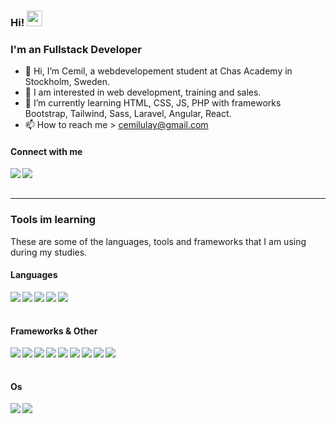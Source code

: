 ### Hi! <img src="https://media.giphy.com/media/hvRJCLFzcasrR4ia7z/giphy.gif" width="25px">

<h3>I'm an Fullstack Developer</h3>

- 👋 Hi, I’m Cemil, a webdevelopement student at Chas Academy in Stockholm, Sweden.
- 👀 I am interested in web development, training and sales.
- 🌱 I’m currently learning HTML, CSS, JS, PHP with frameworks Bootstrap, Tailwind, Sass, Laravel, Angular, React.
- 📫 How to reach me > cemilulay@gmail.com

#### Connect with me

<a href="https://www.linkedin.com/in/cemilulay"><img align="left" src="https://img.shields.io/badge/LinkedIn-0A66C2?&style=for-the-badge&logo=LinkedIn&logoColor=white" /></a>
<a href="mailto:cemilulay@gmail.com"><img align="left" src="https://img.shields.io/badge/Email-EA4335?&style=for-the-badge&logo=Gmail&logoColor=white" /></a>

<br/><br/>

---

### Tools im learning

<p>These are some of the languages, tools and frameworks that I am using during my studies.</p>

<h4>Languages</h4>
<p>
  <img align="left" src="https://img.shields.io/badge/Html-1c1c1c?&style=flat-square&logo=Html5" />
  <img align="left" src="https://img.shields.io/badge/Css-1c1c1c?&style=flat-square&logo=Css3" />
  <img align="left" src="https://img.shields.io/badge/JavaScript-1c1c1c?&style=flat-square&logo=JavaScript" />
  <img align="left" src="https://img.shields.io/badge/TypeScript-1c1c1c?&style=flat-square&logo=TypeScript" />
  <img align="left" src="https://img.shields.io/badge/PHP-1c1c1c?&style=flat-square&logo=PHP" />
</p>
  
<br/><br/>

<h4>Frameworks & Other</h4>
<p>
  <img align="left" src="https://img.shields.io/badge/Tailwindcss-1c1c1c?&style=flat-square&logo=Tailwindcss" />
  <img align="left" src="https://img.shields.io/badge/Bootstrap-1c1c1c?&style=flat-square&logo=Bootstrap" />
  <img align="left" src="https://img.shields.io/badge/Sass-1c1c1c?&style=flat-square&logo=sass" />
  <img align="left" src="https://img.shields.io/badge/React-1c1c1c?&style=flat-square&logo=React" />
  <img align="left" src="https://img.shields.io/badge/Angular-1c1c1c?&style=flat-square&logo=Angular" />
  <img align="left" src="https://img.shields.io/badge/Laravel-1c1c1c?&style=flat-square&logo=Laravel" />
  <img align="left" src="https://img.shields.io/badge/Docker-1c1c1c?&style=flat-square&logo=Docker" />
  <img align="left" src="https://img.shields.io/badge/Git-1c1c1c?&style=flat-square&logo=Git" />
  <img align="left" src="https://img.shields.io/badge/Github-1c1c1c?&style=flat-square&logo=Github" />
</p>
  
<br/><br/>

<h4>Os</h4>
<p>
  <img align="left" src="https://img.shields.io/badge/MacOs-000000?&style=for-the-badge&logo=Apple&logoColor=white" />
  <img align="left" src="https://img.shields.io/badge/Windows-00979D?&style=for-the-badge&logo=Windows&logoColor=white" />
</p>

<br/><br/>
